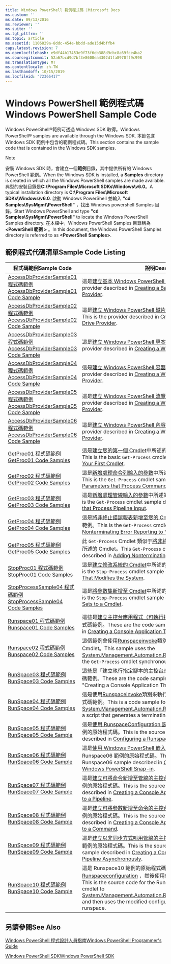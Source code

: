 ```yaml
---
title: Windows PowerShell 範例程式碼 |Microsoft Docs
ms.custom: ''
ms.date: 09/13/2016
ms.reviewer: ''
ms.suite: ''
ms.tgt_pltfrm: ''
ms.topic: article
ms.assetid: 1106829a-8ddc-454e-bbdd-ade15d4bffb4
caps.latest.revision: 7
ms.openlocfilehash: e9df44b17453e9f73f6eb388d9cbc8a69fce4ba2
ms.sourcegitcommit: 52a67bcd9d7bf3e8600ea4302d1fa8970ff9c998
ms.translationtype: MT
ms.contentlocale: zh-TW
ms.lasthandoff: 10/15/2019
ms.locfileid: "72366417"
---
```

# <a name="windows-powershell-sample-code"></a><span data-ttu-id="30608-102">Windows PowerShell 範例程式碼</span><span class="sxs-lookup"><span data-stu-id="30608-102">Windows PowerShell Sample Code</span></span>

<span data-ttu-id="30608-103">Windows PowerShell®範例可透過 Windows SDK 取得。</span><span class="sxs-lookup"><span data-stu-id="30608-103">Windows PowerShell® samples are available through the Windows SDK.</span></span> <span data-ttu-id="30608-104">本節包含 Windows SDK 範例中包含的範例程式碼。</span><span class="sxs-lookup"><span data-stu-id="30608-104">This section contains the sample code that is contained in the Windows SDK samples.</span></span>

> [!NOTE]
> <span data-ttu-id="30608-105">安裝 Windows SDK 時，會建立一個**範例**目錄，其中提供所有的 Windows PowerShell 範例。</span><span class="sxs-lookup"><span data-stu-id="30608-105">When the Windows SDK is installed, a **Samples** directory is created in which all the Windows PowerShell samples are made available.</span></span> <span data-ttu-id="30608-106">典型的安裝目錄是**C:\Program Files\Microsoft SDKs\Windows\v6.0**。</span><span class="sxs-lookup"><span data-stu-id="30608-106">A typical installation directory is **C:\Program Files\Microsoft SDKs\Windows\v6.0**.</span></span>
> <span data-ttu-id="30608-107">啟動 Windows PowerShell 並輸入 **"cd Samples\SysMgmt\PowerShell"** ，找出 Windows powershell Samples 目錄。</span><span class="sxs-lookup"><span data-stu-id="30608-107">Start Windows PowerShell and type **"cd Samples\SysMgmt\PowerShell"** to locate the Windows PowerShell Samples directory.</span></span> <span data-ttu-id="30608-108">在本檔中，Windows PowerShell Samples 目錄稱為 **\<PowerShell 範例 >** 。</span><span class="sxs-lookup"><span data-stu-id="30608-108">In this document, the Windows PowerShell Samples directory is referred to as **\<PowerShell Samples>**.</span></span>

## <a name="sample-code-listing"></a><span data-ttu-id="30608-109">範例程式代碼清單</span><span class="sxs-lookup"><span data-stu-id="30608-109">Sample Code Listing</span></span>

|<span data-ttu-id="30608-110">程式碼範例</span><span class="sxs-lookup"><span data-stu-id="30608-110">Sample Code</span></span>|<span data-ttu-id="30608-111">說明</span><span class="sxs-lookup"><span data-stu-id="30608-111">Description</span></span>|
|-----------------|-----------------|
|[<span data-ttu-id="30608-112">AccessDbProviderSample01 程式碼範例</span><span class="sxs-lookup"><span data-stu-id="30608-112">AccessDbProviderSample01 Code Sample</span></span>](./accessdbprovidersample01-code-sample.md)|<span data-ttu-id="30608-113">這是[建立基本 Windows PowerShell 提供者](./creating-a-basic-windows-powershell-provider.md)中所述的提供者。</span><span class="sxs-lookup"><span data-stu-id="30608-113">This is the provider described in [Creating a Basic Windows PowerShell Provider](./creating-a-basic-windows-powershell-provider.md).</span></span>|
|[<span data-ttu-id="30608-114">AccessDbProviderSample02 程式碼範例</span><span class="sxs-lookup"><span data-stu-id="30608-114">AccessDbProviderSample02 Code Sample</span></span>](./accessdbprovidersample02-code-sample.md)|<span data-ttu-id="30608-115">這是[建立 Windows PowerShell 磁片磁碟機提供者](./creating-a-windows-powershell-drive-provider.md)中所述的提供者。</span><span class="sxs-lookup"><span data-stu-id="30608-115">This is the provider described in [Creating a Windows PowerShell Drive Provider](./creating-a-windows-powershell-drive-provider.md).</span></span>|
|[<span data-ttu-id="30608-116">AccessDbProviderSample03 程式碼範例</span><span class="sxs-lookup"><span data-stu-id="30608-116">AccessDbProviderSample03 Code Sample</span></span>](./accessdbprovidersample03-code-sample.md)|<span data-ttu-id="30608-117">這是[建立 Windows PowerShell 專案提供者](./creating-a-windows-powershell-item-provider.md)中所述的提供者。</span><span class="sxs-lookup"><span data-stu-id="30608-117">This is the provider described in [Creating a Windows PowerShell Item Provider](./creating-a-windows-powershell-item-provider.md).</span></span>|
|[<span data-ttu-id="30608-118">AccessDbProviderSample04 程式碼範例</span><span class="sxs-lookup"><span data-stu-id="30608-118">AccessDbProviderSample04 Code Sample</span></span>](./accessdbprovidersample04-code-sample.md)|<span data-ttu-id="30608-119">這是[建立 Windows PowerShell 容器提供者](./creating-a-windows-powershell-container-provider.md)中所述的提供者。</span><span class="sxs-lookup"><span data-stu-id="30608-119">This is the provider described in [Creating a Windows PowerShell Container Provider](./creating-a-windows-powershell-container-provider.md).</span></span>|
|[<span data-ttu-id="30608-120">AccessDbProviderSample05 程式碼範例</span><span class="sxs-lookup"><span data-stu-id="30608-120">AccessDbProviderSample05 Code Sample</span></span>](./accessdbprovidersample05-code-sample.md)|<span data-ttu-id="30608-121">這是[建立 Windows PowerShell 流覽提供者](./creating-a-windows-powershell-navigation-provider.md)中所述的提供者。</span><span class="sxs-lookup"><span data-stu-id="30608-121">This is the provider described in [Creating a Windows PowerShell Navigation Provider](./creating-a-windows-powershell-navigation-provider.md).</span></span>|
|[<span data-ttu-id="30608-122">AccessDbProviderSample06 程式碼範例</span><span class="sxs-lookup"><span data-stu-id="30608-122">AccessDbProviderSample06 Code Sample</span></span>](./accessdbprovidersample06-code-sample.md)|<span data-ttu-id="30608-123">這是[建立 Windows PowerShell 內容提供者](./creating-a-windows-powershell-content-provider.md)中所述的提供者。</span><span class="sxs-lookup"><span data-stu-id="30608-123">This is the provider described in [Creating a Windows PowerShell Content Provider](./creating-a-windows-powershell-content-provider.md).</span></span>|
|[<span data-ttu-id="30608-124">GetProc01 程式碼範例</span><span class="sxs-lookup"><span data-stu-id="30608-124">GetProc01 Code Samples</span></span>](./getproc01-code-samples.md)|<span data-ttu-id="30608-125">這是[建立您的第一個 Cmdlet](../cmdlet/creating-a-cmdlet-without-parameters.md)中所述的基本 `Get-Process` Cmdlet 範例。</span><span class="sxs-lookup"><span data-stu-id="30608-125">This is the basic `Get-Process` cmdlet sample described in [Creating Your First Cmdlet](../cmdlet/creating-a-cmdlet-without-parameters.md).</span></span>|
|[<span data-ttu-id="30608-126">GetProc02 程式碼範例</span><span class="sxs-lookup"><span data-stu-id="30608-126">GetProc02 Code Samples</span></span>](./getproc02-code-samples.md)|<span data-ttu-id="30608-127">這是[新增處理命令列輸入的參數](../cmdlet/adding-parameters-that-process-command-line-input.md)中所述的 `Get-Process` Cmdlet 範例。</span><span class="sxs-lookup"><span data-stu-id="30608-127">This is the `Get-Process` cmdlet sample described in [Adding Parameters that Process Command-Line Input](../cmdlet/adding-parameters-that-process-command-line-input.md).</span></span>|
|[<span data-ttu-id="30608-128">GetProc03 程式碼範例</span><span class="sxs-lookup"><span data-stu-id="30608-128">GetProc03 Code Samples</span></span>](./getproc03-code-samples.md)|<span data-ttu-id="30608-129">這是[新增處理管線輸入的參數](../cmdlet/adding-parameters-that-process-pipeline-input.md)中所述的 `Get-Process` Cmdlet 範例。</span><span class="sxs-lookup"><span data-stu-id="30608-129">This is the `Get-Process` cmdlet sample described in [Adding Parameters that Process Pipeline Input](../cmdlet/adding-parameters-that-process-pipeline-input.md).</span></span>|
|[<span data-ttu-id="30608-130">GetProc04 程式碼範例</span><span class="sxs-lookup"><span data-stu-id="30608-130">GetProc04 Code Samples</span></span>](./getproc04-code-samples.md)|<span data-ttu-id="30608-131">這是[將非終止錯誤報表新增至您的 Cmdlet](../cmdlet/adding-non-terminating-error-reporting-to-your-cmdlet.md)中所述的 `Get-Process` Cmdlet 範例。</span><span class="sxs-lookup"><span data-stu-id="30608-131">This is the `Get-Process` cmdlet sample described in [Adding Nonterminating Error Reporting to Your Cmdlet](../cmdlet/adding-non-terminating-error-reporting-to-your-cmdlet.md).</span></span>|
|[<span data-ttu-id="30608-132">GetProc05 程式碼範例</span><span class="sxs-lookup"><span data-stu-id="30608-132">GetProc05 Code Samples</span></span>](./getproc05-code-samples.md)|<span data-ttu-id="30608-133">此 `Get-Process` Cmdlet 類似于[將非終止錯誤報表新增至您的 Cmdlet](../cmdlet/adding-non-terminating-error-reporting-to-your-cmdlet.md)中所述的 Cmdlet。</span><span class="sxs-lookup"><span data-stu-id="30608-133">This `Get-Process` cmdlet is similar to the cmdlet described in [Adding Nonterminating Error Reporting to Your Cmdlet](../cmdlet/adding-non-terminating-error-reporting-to-your-cmdlet.md).</span></span>|
|[<span data-ttu-id="30608-134">StopProc01 程式碼範例</span><span class="sxs-lookup"><span data-stu-id="30608-134">StopProc01 Code Samples</span></span>](./stopproc01-code-samples.md)|<span data-ttu-id="30608-135">這是[建立修改系統的 Cmdlet](../cmdlet/creating-a-cmdlet-that-modifies-the-system.md)中所述的 `Stop-Process` Cmdlet 範例。</span><span class="sxs-lookup"><span data-stu-id="30608-135">This is the `Stop-Process` cmdlet sample described in [Creating a Cmdlet That Modifies the System](../cmdlet/creating-a-cmdlet-that-modifies-the-system.md).</span></span>|
|[<span data-ttu-id="30608-136">StopProcessSample04 程式碼範例</span><span class="sxs-lookup"><span data-stu-id="30608-136">StopProcessSample04 Code Samples</span></span>](./stopprocesssample04-code-samples.md)|<span data-ttu-id="30608-137">這是[將參數集新增至 Cmdlet](../cmdlet/adding-parameter-sets-to-a-cmdlet.md)中所述的 `Stop-Process` Cmdlet 範例。</span><span class="sxs-lookup"><span data-stu-id="30608-137">This is the `Stop-Process` cmdlet sample described in [Adding Parameter Sets to a Cmdlet](../cmdlet/adding-parameter-sets-to-a-cmdlet.md).</span></span>|
|[<span data-ttu-id="30608-138">Runspace01 程式碼範例</span><span class="sxs-lookup"><span data-stu-id="30608-138">Runspace01 Code Samples</span></span>](./runspace01-code-samples.md)|<span data-ttu-id="30608-139">這些是[建立主控台應用程式（可執行指定的命令](/dotnet/csharp/programming-guide/inside-a-program/hello-world-your-first-program)）中所述之運行空間的程式碼範例。</span><span class="sxs-lookup"><span data-stu-id="30608-139">These are the code samples for the runspace described in [Creating a Console Application That Runs a Specified Command](/dotnet/csharp/programming-guide/inside-a-program/hello-world-your-first-program).</span></span>|
|[<span data-ttu-id="30608-140">Runspace02 程式碼範例</span><span class="sxs-lookup"><span data-stu-id="30608-140">Runspace02 Code Samples</span></span>](./runspace02-code-samples.md)|<span data-ttu-id="30608-141">這個範例會使用[Runspaceinvoke](/dotnet/api/System.Management.Automation.RunspaceInvoke)類別，以同步方式執行 `Get-Process` Cmdlet。</span><span class="sxs-lookup"><span data-stu-id="30608-141">This sample uses the [System.Management.Automation.Runspaceinvoke](/dotnet/api/System.Management.Automation.RunspaceInvoke) class to execute the `Get-Process` cmdlet synchronously.</span></span>|
|[<span data-ttu-id="30608-142">RunSpace03 程式碼範例</span><span class="sxs-lookup"><span data-stu-id="30608-142">RunSpace03 Code Samples</span></span>](./runspace03-code-samples.md)|<span data-ttu-id="30608-143">這些是「建立執行指定腳本的主控台應用程式」中所述之運行空間的程式碼範例。</span><span class="sxs-lookup"><span data-stu-id="30608-143">These are the code samples for the runspace described in "Creating a Console Application That Runs a Specified Script".</span></span>|
|[<span data-ttu-id="30608-144">RunSpace04 程式碼範例</span><span class="sxs-lookup"><span data-stu-id="30608-144">RunSpace04 Code Samples</span></span>](./runspace04-code-samples.md)|<span data-ttu-id="30608-145">這是使用[Runspaceinvoke](/dotnet/api/System.Management.Automation.RunspaceInvoke)類別來執行腳本來產生終止錯誤的運行時的程式碼範例。</span><span class="sxs-lookup"><span data-stu-id="30608-145">This is a code sample for a runspace that uses the [System.Management.Automation.Runspaceinvoke](/dotnet/api/System.Management.Automation.RunspaceInvoke) class to execute a script that generates a terminating error.</span></span>|
|[<span data-ttu-id="30608-146">RunSpace05 程式碼範例</span><span class="sxs-lookup"><span data-stu-id="30608-146">RunSpace05 Code Sample</span></span>](./runspace05-code-sample.md)|<span data-ttu-id="30608-147">這是[使用 RunspaceConfiguration 設定運行空間](https://msdn.microsoft.com/en-us/42681d19-2d05-4975-befd-afb1990e79b2)中所述 Runspace05 範例的原始程式碼。</span><span class="sxs-lookup"><span data-stu-id="30608-147">This is the source code for the Runspace05 sample described in [Configuring a Runspace Using RunspaceConfiguration](https://msdn.microsoft.com/en-us/42681d19-2d05-4975-befd-afb1990e79b2).</span></span>|
|[<span data-ttu-id="30608-148">RunSpace06 程式碼範例</span><span class="sxs-lookup"><span data-stu-id="30608-148">RunSpace06 Code Sample</span></span>](./runspace06-code-sample.md)|<span data-ttu-id="30608-149">這是[使用 Windows PowerShell 嵌入式管理單元設定運行](https://msdn.microsoft.com/en-us/a7289ee8-9732-49ee-91c7-d533e9538b83)時間中所述 Runspace06 範例的原始程式碼。</span><span class="sxs-lookup"><span data-stu-id="30608-149">This is the source code for the Runspace06 sample described in [Configuring a Runspace Using a Windows PowerShell Snap-in](https://msdn.microsoft.com/en-us/a7289ee8-9732-49ee-91c7-d533e9538b83).</span></span>|
|[<span data-ttu-id="30608-150">RunSpace07 程式碼範例</span><span class="sxs-lookup"><span data-stu-id="30608-150">RunSpace07 Code Sample</span></span>](./runspace07-code-sample.md)|<span data-ttu-id="30608-151">這是[建立可將命令新增至管線的主控台應用程式](https://msdn.microsoft.com/en-us/01eb7808-e97b-4905-80be-9e2fa38c262e)中所述 Runspace07 範例的原始程式碼。</span><span class="sxs-lookup"><span data-stu-id="30608-151">This is the source code for the Runspace07 sample described in [Creating a Console Application That Adds Commands to a Pipeline](https://msdn.microsoft.com/en-us/01eb7808-e97b-4905-80be-9e2fa38c262e).</span></span>|
|[<span data-ttu-id="30608-152">RunSpace08 程式碼範例</span><span class="sxs-lookup"><span data-stu-id="30608-152">RunSpace08 Code Sample</span></span>](./runspace08-code-sample.md)|<span data-ttu-id="30608-153">這是[建立可將參數新增至命令的主控台應用程式](https://msdn.microsoft.com/en-us/848b2b46-60f1-4a86-b448-cfc7c0cccfba)中所述 Runspace08 範例的原始程式碼。</span><span class="sxs-lookup"><span data-stu-id="30608-153">This is the source code for the Runspace08 sample described in [Creating a Console Application That Adds Parameters to a Command](https://msdn.microsoft.com/en-us/848b2b46-60f1-4a86-b448-cfc7c0cccfba).</span></span>|
|[<span data-ttu-id="30608-154">RunSpace09 程式碼範例</span><span class="sxs-lookup"><span data-stu-id="30608-154">RunSpace09 Code Sample</span></span>](./runspace09-code-sample.md)|<span data-ttu-id="30608-155">這是[建立以非同步方式叫用管線的主控台應用程式](https://msdn.microsoft.com/en-us/198c1c94-2a06-457e-93ce-c0d910618e47)中所述之 Runspace09 範例的原始程式碼。</span><span class="sxs-lookup"><span data-stu-id="30608-155">This is the source code for the Runspace09 sample described in [Creating a Console Application That Invokes a Pipeline Asynchronously](https://msdn.microsoft.com/en-us/198c1c94-2a06-457e-93ce-c0d910618e47).</span></span>|
|[<span data-ttu-id="30608-156">RunSpace10 程式碼範例</span><span class="sxs-lookup"><span data-stu-id="30608-156">RunSpace10 Code Sample</span></span>](./runspace10-code-sample.md)|<span data-ttu-id="30608-157">這是 Runspace10 範例的原始程式碼，它會將 Cmdlet 新增至[Runspaceconfiguration](/dotnet/api/System.Management.Automation.Runspaces.RunspaceConfiguration) ，然後使用修改過的設定資訊來建立執行時間。</span><span class="sxs-lookup"><span data-stu-id="30608-157">This is the source code for the Runspace10 sample, which adds a cmdlet to [System.Management.Automation.Runspaces.Runspaceconfiguration](/dotnet/api/System.Management.Automation.Runspaces.RunspaceConfiguration) and then uses the modified configuration information to create the runspace.</span></span>|

## <a name="see-also"></a><span data-ttu-id="30608-158">另請參閱</span><span class="sxs-lookup"><span data-stu-id="30608-158">See Also</span></span>

[<span data-ttu-id="30608-159">Windows PowerShell 程式設計人員指南</span><span class="sxs-lookup"><span data-stu-id="30608-159">Windows PowerShell Programmer's Guide</span></span>](./windows-powershell-programmer-s-guide.md)

[<span data-ttu-id="30608-160">Windows PowerShell SDK</span><span class="sxs-lookup"><span data-stu-id="30608-160">Windows PowerShell SDK</span></span>](../windows-powershell-reference.md)